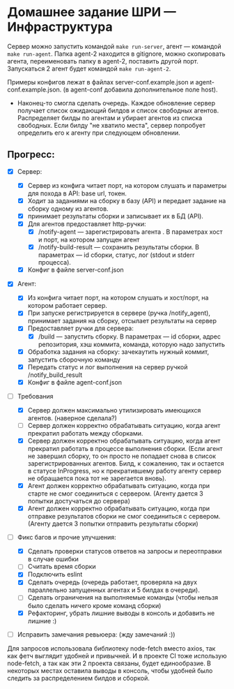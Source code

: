 # Домашнее задание ШРИ — Инфраструктура
Сервер можно запустить командой `make run-server`, агент — командой `make run-agent`. Папка agent-2 находится в gitignore, можно скопировать агента, переименовать папку в agent-2, поставить другой порт. Запускаться 2 агент будет командой `make run-agent-2`.

Примеры конфигов лежат в файлах server-conf.example.json и agent-conf.example.json. (в agent-conf добавила дополнительное поле host).
* Наконец-то смогла сделать очередь. Каждое обновление сервер получает список ожидающий билдов и список свободных агентов. Распределяет билды по агентам и убирает агентов из списка свободных. Если билду "не хватило места", сервер попробует определить его к агенту при следующем обновлении.
## Прогресс:
- [x] Сервер:
  - [x] Сервер из конфига читает порт, на котором слушать и параметры для похода в API: base url, токен.
  - [x] Ходит за заданиями на сборку в базу (API) и передает задание на сборку одному из агентов.
  - [x] принимает результаты сборки и записывает их в БД (API).
  - [x] Для агентов предоставляет http-ручки:
    - [x] /notify-agent — зарегистрировать агента . В параметрах хост и порт, на котором запущен агент
    - [x] /notify-build-result — сохранить результаты сборки. В параметрах — id сборки, статус, лог (stdout и stderr процесса).
  - [x] Конфиг в файле server-conf.json
- [x] Агент:
  - [x] Из конфига читает порт, на котором слушать и хост/порт, на котором работает сервер.
  - [x] При запуске регистрируется в сервере (ручка /notify_agent), принимает задания на сборку, отсылает результаты на сервер
  - [x] Предоставляет ручки для сервера:
    - [x] /build — запустить сборку. В параметрах — id сборки, адрес репозитория, хэш коммита, команда, которую надо запустить
  - [x] Обработка задания на сборку: зачекаутить нужный коммит, запустить сборочную команду
  - [x] Передать статус и лог выполнения на сервер ручкой /notify_build_result
  - [x] Конфиг в файле agent-conf.json
- [ ] Требования
  - [x] Сервер должен максимально утилизировать имеющихся агентов. (наверное сделала?)
  - [ ] Сервер должен корректно обрабатывать ситуацию, когда агент прекратил работать между сборками.
  - [x] Сервер должен корректно обрабатывать ситуацию, когда агент прекратил работать в процессе выполнения сборки. (Если агент не завершил сборку, то он просто не попадает снова в список зарегистрированных агентов. Билд, к сожалению, так и остается в статусе InProgress, но к прекратившему работу агенту сервер не обращается пока тот не зарегается вновь).
  - [x] Агент должен корректно обрабатывать ситуацию, когда при старте не смог соединиться с сервером. (Агенту дается 3 попытки достучаться до сервера)
  - [x] Агент должен корректно обрабатывать ситуацию, когда при отправке результатов сборки не смог соединиться с сервером. (Агенту дается 3 попытки отправить результаты сборки)
- [ ] Фикс багов и прочие улучшения:
  - [x] Сделать проверки статусов ответов на запросы и переотправки в случае ошибки
  - [ ] Считать время сборки
  - [x] Подключить eslint
  - [x] Сделать очередь (очередь работает, проверяла на двух параллельно запущенных агентах и 5 билдах в очереди).
  - [ ] Сделать ограничения на выполняемые команды (чтобы нельзя было сделать ничего кроме команд сборки)
  - [x] Рефакторинг, убрать лишние выводы в консоль и добавить не лишние :)
- [ ] Исправить замечания ревьюера: (жду замечаний :))


Для запросов использовала библиотеку node-fetch вместо axios, так как фетч выглядит удобней и привычней. И в проекте CI тоже использую node-fetch, а так как эти 2 проекта связаны, будет единообразие.
В некоторых местах оставила выводы в консоль, чтобы удобней было следить за распределением билдов и сборкой.
